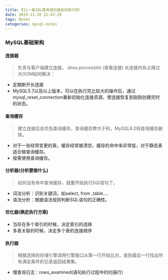 ```yaml
---
title: 01|一条SQL查询语句是如何执行的
date: 2019-11-20 22:47:29
tags: Notes
categories: mysql-notes 
---
```


### MySQL基础架构
#### 连接器
> 负责与客户端建立连接。
shou processlist (查看连接)
长连接内存占用过大OOM如何解决：
+ 定期断开长连接
+ MySQL5.7以及以上版本，可以在执行完比较大的操作后，通过mysql_reset_connection重新初始化连接资源，使连接恢复到刚刚创建完时的状态。
#### 查询缓存
> 建立连接后会优先查询缓存，查询缓存弊大于利，MySQL8.0将查询缓存删除。
+ 对于一张经常变更的表，缓存经常被清空，缓存的命中率非常低，对于静态表适合做查询缓存。
+ 按需使用查询缓存。
#### 分析器(分析要做什么)
> 如何没有命中查询缓存，就要开始执行SQl语句了。
+ 词法分析：识别关键词，如select, from ,table....
+ 语法分析：根据语法规则判断SQL语句的正确性。
#### 优化器(确定执行方案)
+ 当存在多个索引的时候，决定索引的选择
+ 多表关联的时候，决定多个表的连接顺序
#### 执行器
> 根据选择的存储引擎调用引擎接口从第一行开始比对，直到最后一行找出所有满足条件的记录返回结果集。
+ 慢查询日志：rows_examined(语句执行过程中的扫描行)

